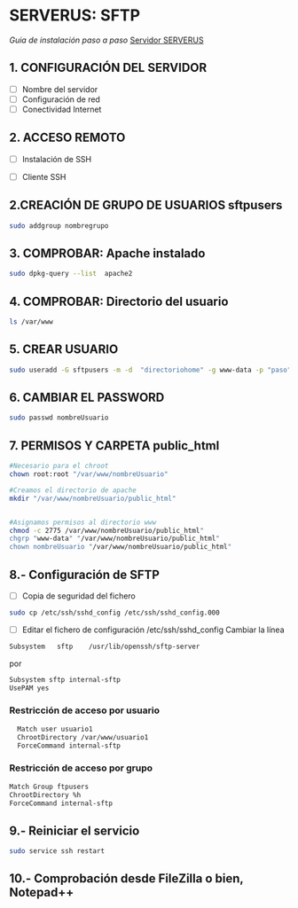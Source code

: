 # SERVERUS: SFTP
*Guia de instalación paso a paso*
[Servidor SERVERUS](http://www.serverus.local "Servidor SERVERUS")

## 1. CONFIGURACIÓN DEL SERVIDOR
- [ ] Nombre del servidor
- [ ] Configuración de red
- [ ] Conectividad Internet

## 2. ACCESO REMOTO
- [ ] Instalación de SSH
- [ ] Cliente SSH


## 2.CREACIÓN DE GRUPO DE USUARIOS sftpusers
```bash
sudo addgroup nombregrupo
```
## 3. COMPROBAR: Apache instalado
```bash
sudo dpkg-query --list  apache2
```
## 4. COMPROBAR: Directorio del usuario
```bash
ls /var/www
```

## 5. CREAR USUARIO
```bash
sudo useradd -G sftpusers -m -d  "directoriohome" -g www-data -p "paso" "nombreUsuario"
```

## 6. CAMBIAR EL PASSWORD
```bash
sudo passwd nombreUsuario
```

## 7. PERMISOS Y CARPETA public_html
```bash
#Necesario para el chroot
chown root:root "/var/www/nombreUsuario"

#Creamos el directorio de apache
mkdir "/var/www/nombreUsuario/public_html"


#Asignamos permisos al directorio www
chmod -c 2775 /var/www/nombreUsuario/public_html"
chgrp "www-data" "/var/www/nombreUsuario/public_html"
chown nombreUsuario "/var/www/nombreUsuario/public_html"

```
    
## 8.-  Configuración de SFTP

- [ ] Copia de seguridad del fichero 

```bash
sudo cp /etc/ssh/sshd_config /etc/ssh/sshd_config.000
```
- [ ] Editar el fichero de configuración /etc/ssh/sshd_config
Cambiar la línea
 
```bash
Subsystem	sftp	/usr/lib/openssh/sftp-server
```
por
        
```bash
Subsystem sftp internal-sftp
UsePAM yes
```

### Restricción de acceso por usuario
```bash
  Match user usuario1
  ChrootDirectory /var/www/usuario1
  ForceCommand internal-sftp
```

### Restricción de acceso por grupo

```bash
Match Group ftpusers
ChrootDirectory %h
ForceCommand internal-sftp
```
## 9.- Reiniciar el servicio
```bash
sudo service ssh restart
```
## 10.- Comprobación desde FileZilla o bien, Notepad++
